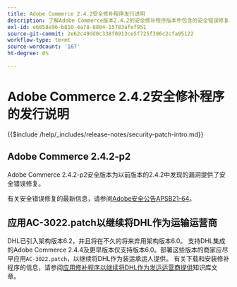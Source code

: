 ```yaml
---
title: Adobe Commerce 2.4.2安全修补程序发行说明
description: 了解Adobe Commerce版本2.4.2的安全修补程序版本中包含的安全错误修复、安全增强和其他安全相关更新。
exl-id: e6058e96-b810-4a78-8804-15783afef951
source-git-commit: 2e62c49dd0c338f0913ce5f725f396c2cfa95122
workflow-type: tm+mt
source-wordcount: '167'
ht-degree: 0%

---
```



# Adobe Commerce 2.4.2安全修补程序的发行说明

{{$include /help/_includes/release-notes/security-patch-intro.md}}

## Adobe Commerce 2.4.2-p2

Adobe Commerce 2.4.2-p2安全版本为以前版本的2.4.2中发现的漏洞提供了安全错误修复。

有关安全错误修复的最新信息，请参阅[Adobe安全公告APSB21-64](https://helpx.adobe.com/cn/security/products/magento/apsb21-64.html)。

## 应用AC-3022.patch以继续将DHL作为运输运营商

DHL已引入架构版本6.2，并且将在不久的将来弃用架构版本6.0。 支持DHL集成的Adobe Commerce 2.4.4及更早版本仅支持版本6.0。部署这些版本的商家应尽早应用`AC-3022.patch`，以继续将DHL作为装运承运人提供。 有关下载和安装修补程序的信息，请参阅[应用修补程序以继续将DHL作为发运运营商提供](https://support.magento.com/hc/en-us/articles/7707818131597-Apply-a-patch-to-continue-offering-DHL-as-shipping-carrier)知识库文章。

<!-- Last updated from includes: 2025-05-28 17:01:56 -->

